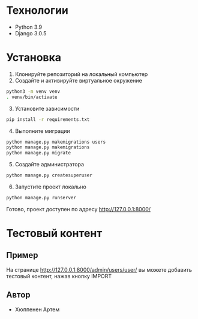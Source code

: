 
# Технологии

- Python 3.9
- Django 3.0.5

# Установка

1. Клонируйте репозиторий на локальный компьютер
2. Создайте и активируйте виртуальное окружение
```bash
python3 -m venv venv
. venv/bin/activate
```
3. Установите зависимости
```bash
pip install -r requirements.txt
```
4. Выполните миграции
```bash
python manage.py makemigrations users
python manage.py makemigrations
python manage.py migrate
```
5. Создайте администратора
```bash
python manage.py createsuperuser
```
6. Запустите проект локально
```bash
python manage.py runserver
```
Готово, проект доступен по адресу http://127.0.0.1:8000/

# Тестовый контент
## Пример
На странице  http://127.0.0.1:8000/admin/users/user/ вы можете добавить тестовый контент, нажав кнопку IMPORT

## Автор

- Хюппенен Артем

